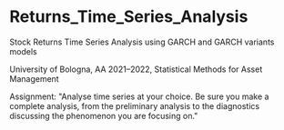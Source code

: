 # Returns_Time_Series_Analysis
Stock Returns Time Series Analysis using GARCH and GARCH variants models

University of Bologna, AA 2021–2022, Statistical Methods for Asset Management

Assignment:
"Analyse time series at your choice. Be sure you make a complete analysis, from the preliminary analysis to the diagnostics discussing the phenomenon you are focusing on."



